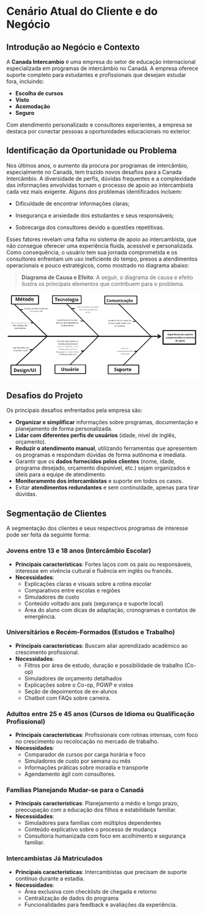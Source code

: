 # Cenário Atual do Cliente e do Negócio

## Introdução ao Negócio e Contexto

A **Canada Intercambio** é uma empresa do setor de educação internacional especializada em programas de intercâmbio no Canadá. A empresa oferece suporte completo para estudantes e profissionais que desejam estudar fora, incluindo:

- **Escolha de cursos**
- **Visto**
- **Acomodação**
- **Seguro**

Com atendimento personalizado e consultores experientes, a empresa se destaca por conectar pessoas a oportunidades educacionais no exterior.

## Identificação da Oportunidade ou Problema

Nos últimos anos, o aumento da procura por programas de intercâmbio, especialmente no Canadá, tem trazido novos desafios para a Canada Intercâmbio. A diversidade de perfis, dúvidas frequentes e a complexidade das informações envolvidas tornam o processo de apoio ao intercambista cada vez mais exigente. Alguns dos problemas identificados incluem:

- Dificuldade de encontrar informações claras;

- Insegurança e ansiedade dos estudantes e seus responsáveis;

- Sobrecarga dos consultores devido a questões repetitivas.

Esses fatores revelam uma falha no sistema de apoio ao intercambista, que não consegue oferecer uma experiência fluida, acessível e personalizada. Como consequência, o usuário tem sua jornada comprometida e os consultores enfrentam um uso ineficiente do tempo, presos a atendimentos operacionais e pouco estratégicos, como mostrado no diagrama abaixo:

> **Diagrama de Causa e Efeito**: A seguir, o diagrama de causa e efeito ilustra os principais elementos que contribuem para o problema.

![Diagrama Causa e Efeito](images/diagrama.jpeg)

## Desafios do Projeto

Os principais desafios enfrentados pela empresa são:

- **Organizar e simplificar** informações sobre programas, documentação e planejamento de forma personalizada.
- **Lidar com diferentes perfis de usuários** (idade, nível de inglês, orçamento).
- **Reduzir o atendimento manual**, utilizando ferramentas que apresentem os programas e respondam dúvidas de forma autônoma e imediata.
- Garantir que os **dados fornecidos pelos clientes** (nome, idade, programa desejado, orçamento disponível, etc.) sejam organizados e úteis para a equipe de atendimento.
- **Monitoramento dos intercambistas** e suporte em todos os casos.
- Evitar **atendimentos redundantes** e sem continuidade, apenas para tirar dúvidas.

## Segmentação de Clientes

A segmentação dos clientes e seus respectivos programas de interesse pode ser feita da seguinte forma:

### Jovens entre 13 e 18 anos (Intercâmbio Escolar)

- **Principais características**: Fortes laços com os pais ou responsáveis, interesse em vivência cultural e fluência em inglês ou francês.
- **Necessidades**:
  - Explicações claras e visuais sobre a rotina escolar
  - Comparativos entre escolas e regiões
  - Simuladores de custo
  - Conteúdo voltado aos pais (segurança e suporte local)
  - Área do aluno com dicas de adaptação, cronogramas e contatos de emergência.

### Universitários e Recém-Formados (Estudos e Trabalho)

- **Principais características**: Buscam aliar aprendizado acadêmico ao crescimento profissional.
- **Necessidades**:
  - Filtros por área de estudo, duração e possibilidade de trabalho (Co-op)
  - Simuladores de orçamento detalhados
  - Explicações sobre o Co-op, PGWP e vistos
  - Seção de depoimentos de ex-alunos
  - Chatbot com FAQs sobre carreira.

### Adultos entre 25 e 45 anos (Cursos de Idioma ou Qualificação Profissional)

- **Principais características**: Profissionais com rotinas intensas, com foco no crescimento ou recolocação no mercado de trabalho.
- **Necessidades**:
  - Comparador de cursos por carga horária e foco
  - Simuladores de custo por semana ou mês
  - Informações práticas sobre moradia e transporte
  - Agendamento ágil com consultores.

### Famílias Planejando Mudar-se para o Canadá

- **Principais características**: Planejamento a médio e longo prazo, preocupação com a educação dos filhos e estabilidade familiar.
- **Necessidades**:
  - Simuladores para famílias com múltiplos dependentes
  - Conteúdo explicativo sobre o processo de mudança
  - Consultoria humanizada com foco em acolhimento e segurança familiar.

### Intercambistas Já Matriculados

- **Principais características**: Intercambistas que precisam de suporte contínuo durante a estadia.
- **Necessidades**:
  - Área exclusiva com checklists de chegada e retorno
  - Centralização de dados do programa
  - Funcionalidades para feedback e avaliações da experiência.
